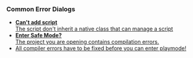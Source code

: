 ### Common Error Dialogs
- [**Can't add script**  
The script don't inherit a native class that can manage a script](../Programming/Scripts/1%20Script%20Loading.md)  
- [**Enter Safe Mode?**  
The project you are opening contains compilation errors.](Safe%20Mode.md)
- [All compiler errors have to be fixed before you can enter playmode!](Compile%20Errors.md)